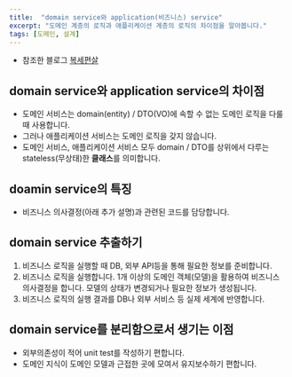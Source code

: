 ```yaml
---
title:  "domain service와 application(비즈니스) service"
excerpt: "도메인 계층의 로직과 애플리케이션 계층의 로직의 차이점을 알아봅니다."
tags: [도메인, 설계]
---
```


+ 참조한 블로그 [복세편살](https://americanopeople.tistory.com/372)

## domain service와 application service의 차이점
+ 도메인 서비스는 domain(entity) / DTO(VO)에 속할 수 없는 도메인 로직을 다룰 때 사용합니다.
+ 그러나 애플리케이션 서비스는 도메인 로직을 갖지 않습니다.
+ 도메인 서비스, 애플리케이션 서비스 모두 domain / DTO를 상위에서 다루는 stateless(무상태)한 **클래스**를 의미합니다.

## doamin service의 특징
+ 비즈니스 의사결정(아래 추가 설명)과 관련된 코드를 담당합니다.

## domain service 추출하기
1. 비즈니스 로직을 실행할 때 DB, 외부 API등을 통해 필요한 정보를 준비합니다.
2. 비즈니스 로직을 실행합니다. 1개 이상의 도메인 객체(모델)을 활용하여 비즈니스 의사결정을 합니다. 모델의 상태가 변경되거나 필요한 정보가 생성됩니다.
3. 비즈니스 로직의 실행 결과를 DB나 외부 서비스 등 실제 세계에 반영합니다.

## domain service를 분리함으로서 생기는 이점
+ 외부의존성이 적어 unit test를 작성하기 편합니다.
+ 도메인 지식이 도메인 모델과 근접한 곳에 모여서 유지보수하기 편합니다.
